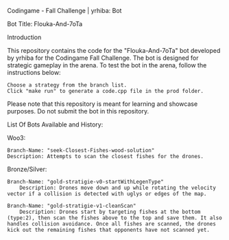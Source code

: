 Codingame - Fall Challenge | yrhiba: Bot

Bot Title: Flouka-And-7oTa

Introduction

This repository contains the code for the "Flouka-And-7oTa" bot developed by yrhiba for the Codingame Fall Challenge. The bot is designed for strategic gameplay in the arena. To test the bot in the arena, follow the instructions below:

    Choose a strategy from the branch list.
    Click "make run" to generate a code.cpp file in the prod folder.

Please note that this repository is meant for learning and showcase purposes. Do not submit the bot in this repository.

List Of Bots Available and History:

Woo3:

    Branch-Name: "seek-Closest-Fishes-wood-solution"
    Description: Attempts to scan the closest fishes for the drones.

Bronze/Silver:

    Branch-Name: "gold-stratigie-v0-startWithLegenType"
        Description: Drones move down and up while rotating the velocity vector if a collision is detected with uglys or edges of the map.
        
    Branch-Name: "gold-stratigie-v1-cleanScan"
        Description: Drones start by targeting fishes at the bottom (type:2), then scan the fishes above to the top and save them. It also handles collision avoidance. Once all fishes are scanned, the drones kick out the remaining fishes that opponents have not scanned yet.
